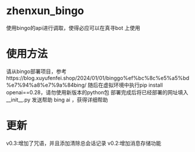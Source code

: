 # zhenxun_bingo
使用bingo的api进行调取，使得必应可以在真寻bot
上使用
# 使用方法
请从bingo部署项目，参考https://blog.xuyufenfei.shop/2024/01/01/binggo%ef%bc%8c%e5%a5%bd%e7%94%a8%e7%9a%84bing/
随后在虚拟环境中执行pip install openai==0.28，请勿使用新版本的python包 
部署完成后将已经部署的网址填入__init__.py
发送帮助 bing ai ，获得详细帮助
# 更新
v0.3:增加了咒语，并且添加清除总会话记录
v0.2:增加消息存储功能
